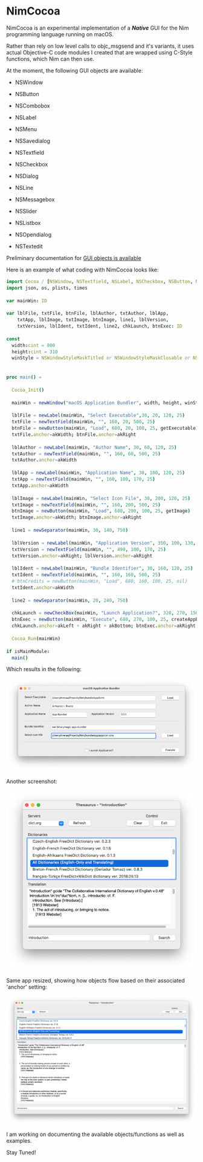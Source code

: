 # NimCocoa

NimCocoa is an experimental implementation of a ***Native*** GUI for the Nim programming language running on macOS.

Rather than rely on low level calls to objc_msgsend and it's variants, it uses actual Objective-C code modules I created that are wrapped using C-Style functions, which Nim can then use.

At the moment, the following GUI objects are available:

- NSWindow

- NSButton

- NSCombobox

- NSLabel

- NSMenu

- NSSavedialog

- NSTextfield

- NSCheckbox

- NSDialog

- NSLine

- NSMessagebox

- NSSlider

- NSListbox

- NSOpendialog

- NSTextedit



Preliminary documentation for [GUI objects is available](docs/NimCocoa_GUI_Objects.md) 



Here is an example of what coding with NimCocoa looks like:

```nim
import Cocoa / [NSWindow, NSTextfield, NSLabel, NSCheckbox, NSButton, NSLine, NSOpendialog, NSFunctions]
import json, os, plists, times

var mainWin: ID

var lblFile, txtFile, btnFile, lblAuthor, txtAuthor, lblApp, 
    txtApp, lblImage, txtImage, btnImage, line1, lblVersion, 
    txtVersion, lblIdent, txtIdent, line2, chkLaunch, btnExec: ID

const
  width:cint = 800
  height:cint = 310
  winStyle = NSWindowStyleMaskTitled or NSWindowStyleMaskClosable or NSWindowStyleMaskMiniaturizable


proc main() =

  Cocoa_Init()

  mainWin = newWindow("macOS Application Bundler", width, height, winStyle)

  lblFile = newLabel(mainWin, "Select Executable",30, 20, 120, 25)
  txtFile = newTextField(mainWin, "", 160, 20, 500, 25)
  btnFile = newButton(mainWin, "Load", 680, 20, 100, 25, getExecutable)
  txtFile.anchor=akWidth; btnFile.anchor=akRight

  lblAuthor = newLabel(mainWin, "Author Name", 30, 60, 120, 25)
  txtAuthor = newTextField(mainWin, "", 160, 60, 500, 25)
  txtAuthor.anchor=akWidth

  lblApp = newLabel(mainWin, "Application Name", 30, 100, 120, 25)
  txtApp = newTextField(mainWin, "", 160, 100, 170, 25)
  txtApp.anchor=akWidth

  lblImage = newLabel(mainWin, "Select Icon File", 30, 200, 120, 25)
  txtImage = newTextField(mainWin, "", 160, 200, 500, 25)
  btnImage = newButton(mainWin, "Load", 680, 200, 100, 25, getImage)
  txtImage.anchor=akWidth; btnImage.anchor=akRight

  line1 = newSeparator(mainWin, 30, 140, 750)

  lblVersion = newLabel(mainWin, "Application Version", 350, 100, 130, 25)
  txtVersion = newTextField(mainWin, "", 490, 100, 170, 25)
  txtVersion.anchor=akRight; lblVersion.anchor=akRight

  lblIdent = newLabel(mainWin, "Bundle Identifier", 30, 160, 120, 25)
  txtIdent = newTextField(mainWin, "", 160, 160, 500, 25)
  # btnCredits = newButton(mainWin, "Load", 680, 160, 100, 25, nil)
  txtIdent.anchor=akWidth

  line2 = newSeparator(mainWin, 20, 240, 750)

  chkLaunch = newCheckBox(mainWin, "Launch Application?", 320, 270, 150, 25)
  btnExec = newButton(mainWin, "Execute", 680, 270, 100, 25, createAppBundle)
  chkLaunch.anchor=akLeft + akRight + akBottom; btnExec.anchor=akRight + akBottom

  Cocoa_Run(mainWin)

if isMainModule:
  main()
```

Which results in the following:

![](images/bundler.png)

Another screenshot:

![](images/Thesaurus-org.png)

Same app resized, showing how objects flow based on their associated 'anchor' setting:

![](images/Thesaurus-resized.png)

I am working on documenting the available objects/functions as well as examples.

Stay Tuned!
